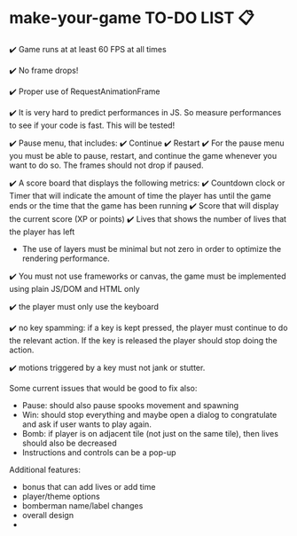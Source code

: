 # make-your-game TO-DO LIST 📋

✔️ Game runs at at least 60 FPS at all times

✔️ No frame drops!

✔️ Proper use of RequestAnimationFrame

✔️ It is very hard to predict performances in JS. So measure performances to see if your code is fast. This will be tested!

✔️ Pause menu, that includes:
    ✔️ Continue
    ✔️ Restart
    ✔️ For the pause menu you must be able to pause, restart, and continue the game whenever you want to do so. The frames should not drop if paused.

✔️ A score board that displays the following metrics:
    ✔️ Countdown clock or Timer that will indicate the amount of time the player has until the game ends or the time that the game has been running
    ✔️ Score that will display the current score (XP or points)
    ✔️ Lives that shows the number of lives that the player has left

- The use of layers must be minimal but not zero in order to optimize the rendering performance.

✔️ You must not use frameworks or canvas, the game must be implemented using plain JS/DOM and HTML only

✔️ the player must only use the keyboard

✔️ no key spamming: if a key is kept pressed, the player must continue to do the relevant action. If the key is released the player should stop doing the action.

✔️ motions triggered by a key must not jank or stutter.


Some current issues that would be good to fix also:
- Pause: should also pause spooks movement and spawning
- Win: should stop everything and maybe open a dialog to congratulate and ask if user wants to play again.
- Bomb: if player is on adjacent tile (not just on the same tile), then lives should also be decreased
- Instructions and controls can be a pop-up

Additional features:
- bonus that can add lives or add time
- player/theme options
- bomberman name/label changes
- overall design
- 